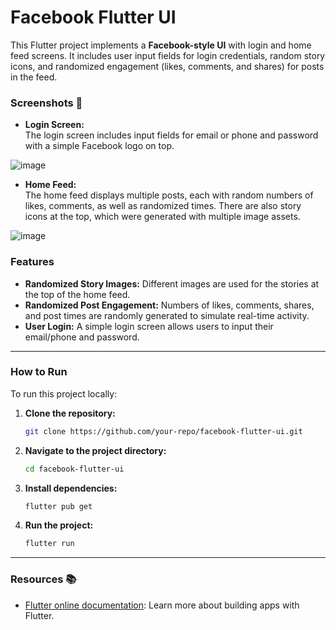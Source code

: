 # Facebook Flutter UI

This Flutter project implements a **Facebook-style UI** with login and home feed screens. It includes user input fields for login credentials, random story icons, and randomized engagement (likes, comments, and shares) for posts in the feed. 

### Screenshots 📸

- **Login Screen:**  
  The login screen includes input fields for email or phone and password with a simple Facebook logo on top.

![image](https://github.com/user-attachments/assets/9aa27c5b-2101-4472-90f9-f0286b453388)

- **Home Feed:**  
  The home feed displays multiple posts, each with random numbers of likes, comments, as well as randomized times. There are also story icons at the top, which were generated with multiple image assets.

![image](https://github.com/user-attachments/assets/b7bcf41c-2003-4ecc-adaf-8cfdde8c9620)


### Features

- **Randomized Story Images:** Different images are used for the stories at the top of the home feed.
- **Randomized Post Engagement:** Numbers of likes, comments, shares, and post times are randomly generated to simulate real-time activity.
- **User Login:** A simple login screen allows users to input their email/phone and password.

---

### How to Run

To run this project locally:

1. **Clone the repository:**
    ```bash
    git clone https://github.com/your-repo/facebook-flutter-ui.git
    ```

2. **Navigate to the project directory:**
    ```bash
    cd facebook-flutter-ui
    ```

3. **Install dependencies:**
    ```bash
    flutter pub get
    ```

4. **Run the project:**
    ```bash
    flutter run
    ```

---

### Resources 📚

- [Flutter online documentation](https://docs.flutter.dev/): Learn more about building apps with Flutter.
